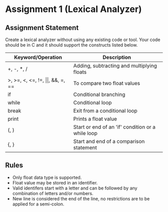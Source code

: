 # Assignment 1 (Lexical Analyzer)

## Assignment Statement
Create a lexical analyzer without using any existing code or tool. Your code should be in C and it should support the constructs listed below.

| Keyword/Operation      | Description |
| ----------- | ----------- |
| +, -, *, /     | Adding, subtracting and multiplying floats      |
| >, >=, <, <=, !=, \|\|, &&, =, ==  | To compare two float values      |
| if     | Conditional branching      |
| while  | Conditional loop       |
| break    | Exit from a conditional loop     |
| print | Prints a float value    |
| (, )     | Start or end of an 'if' condition or a while loop       |
| {, }  | Start and end of a comparison statement      |


## Rules
* Only float data type is supported.
* Float value may be stored in an identifier.
* Valid identifers start with a letter and can be followed by any combination of letters and/or numbers.
* New line is considered the end of the line, no restrictions are to be applied for a semi-colon.
